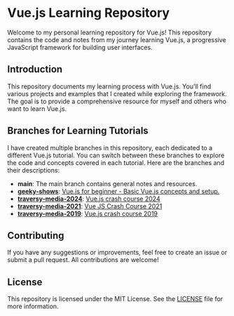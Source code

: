 # Vue.js Learning Repository

Welcome to my personal learning repository for Vue.js! This repository contains the code and notes from my journey learning Vue.js, a progressive JavaScript framework for building user interfaces.

## Introduction

This repository documents my learning process with Vue.js. You'll find various projects and examples that I created while exploring the framework. The goal is to provide a comprehensive resource for myself and others who want to learn Vue.js.

## Branches for Learning Tutorials

I have created multiple branches in this repository, each dedicated to a different Vue.js tutorial. You can switch between these branches to explore the code and concepts covered in each tutorial. Here are the branches and their descriptions:

- **main**: The main branch contains general notes and resources.
- [**geeky-shows**](https://github.com/najmul-islam/vue.js/tree/geeky-shows): [Vue.js for beginner - Basic Vue.js concepts and setup.](https://www.youtube.com/playlist?list=PLbGui_ZYuhih5ItBhn2cTncaS24_Kgeui)
- [**traversy-media-2024**](https://github.com/najmul-islam/vue.js/tree/traversy-media-2024): [Vue.js crash course 2024](https://youtu.be/VeNfHj6MhgA?si=aZB3v0GM46lMpWI9)
- [**traversy-media-2021**](https://github.com/najmul-islam/vue.js/tree/traversy-media-2021): [Vue JS Crash Course 2021](https://youtu.be/qZXt1Aom3Cs?si=CK0q1pPVFgfVzXTW)
- [**traversy-media-2019**](https://github.com/najmul-islam/vue.js/tree/traversy-media-2019): [Vue.js crash course 2019](https://youtu.be/Wy9q22isx3U?si=NVsoIZrXIFWAqEeL)

## Contributing

If you have any suggestions or improvements, feel free to create an issue or submit a pull request. All contributions are welcome!

## License

This repository is licensed under the MIT License. See the [LICENSE](LICENSE) file for more information.
